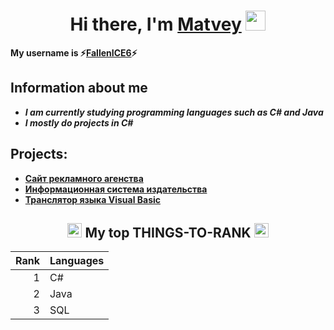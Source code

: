 # <h1 align="center">Hi there, I'm <a href="https://t.me/mat_diffic" target="_blank">Matvey</a> <img src="https://github.com/blackcater/blackcater/raw/main/images/Hi.gif" height="32"/></h1>
**My username is ⚡<ins>FallenICE6</ins>⚡**
## Information about me
- ***I am currently studying programming languages such as C# and Java***
- ***I mostly do projects in C#***

## Projects:
- **[Сайт рекламного агенства](https://github.com/fallenICE6/WEB-coursework)**
- **[Информационная система издательства](https://github.com/fallenICE6/DataBase-coursework)**
- **[Транслятор языка Visual Basic](https://github.com/fallenICE6/CursWork2.0)**

<h2 align="center"><img src="https://raw.githubusercontent.com/Tarikul-Islam-Anik/Microsoft-Teams-Animated-Emojis/master/Emojis/Travel%20and%20places/Star.png" alt="Star" width="23" height="23" /> My top THINGS-TO-RANK <img src="https://raw.githubusercontent.com/Tarikul-Islam-Anik/Microsoft-Teams-Animated-Emojis/master/Emojis/Travel%20and%20places/Star.png" alt="Star" width="23" height="23" /></h2>

| Rank | Languages |
|-----:|-----------|
|     1| C#        |
|     2| Java      |
|     3| SQL       |
